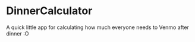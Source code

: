 # DinnerCalculator
A quick little app for calculating how much everyone needs to Venmo after dinner :O
